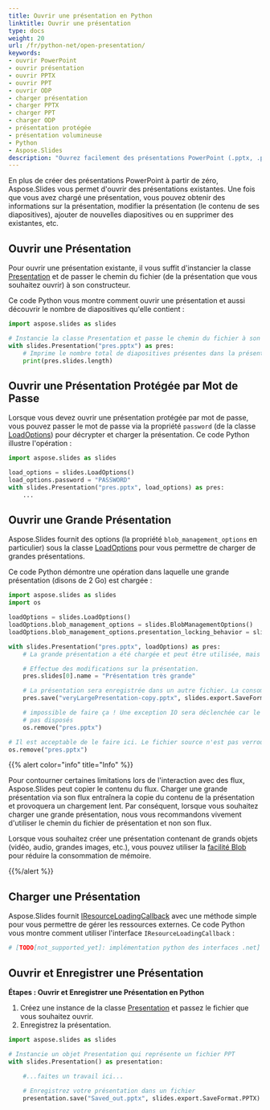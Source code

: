 ```yaml
---
title: Ouvrir une présentation en Python
linktitle: Ouvrir une présentation
type: docs
weight: 20
url: /fr/python-net/open-presentation/
keywords:
- ouvrir PowerPoint
- ouvrir présentation
- ouvrir PPTX
- ouvrir PPT
- ouvrir ODP
- charger présentation
- charger PPTX
- charger PPT
- charger ODP
- présentation protégée
- présentation volumineuse
- Python
- Aspose.Slides
description: "Ouvrez facilement des présentations PowerPoint (.pptx, .ppt) et OpenDocument (.odp) avec Aspose.Slides for Python via .NET — rapide, fiable et entièrement fonctionnel."
---
```


En plus de créer des présentations PowerPoint à partir de zéro, Aspose.Slides vous permet d'ouvrir des présentations existantes. Une fois que vous avez chargé une présentation, vous pouvez obtenir des informations sur la présentation, modifier la présentation (le contenu de ses diapositives), ajouter de nouvelles diapositives ou en supprimer des existantes, etc.

## Ouvrir une Présentation

Pour ouvrir une présentation existante, il vous suffit d'instancier la classe [Presentation](https://reference.aspose.com/slides/python-net/aspose.slides/presentation/) et de passer le chemin du fichier (de la présentation que vous souhaitez ouvrir) à son constructeur.

Ce code Python vous montre comment ouvrir une présentation et aussi découvrir le nombre de diapositives qu'elle contient :

```python
import aspose.slides as slides

# Instancie la classe Presentation et passe le chemin du fichier à son constructeur
with slides.Presentation("pres.pptx") as pres:
    # Imprime le nombre total de diapositives présentes dans la présentation
    print(pres.slides.length)
```

## **Ouvrir une Présentation Protégée par Mot de Passe**

Lorsque vous devez ouvrir une présentation protégée par mot de passe, vous pouvez passer le mot de passe via la propriété `password` (de la classe [LoadOptions](https://reference.aspose.com/slides/python-net/aspose.slides/loadoptions/)) pour décrypter et charger la présentation. Ce code Python illustre l'opération :

```python
import aspose.slides as slides

load_options = slides.LoadOptions()
load_options.password = "PASSWORD"
with slides.Presentation("pres.pptx", load_options) as pres:
    ...
```

## Ouvrir une Grande Présentation

Aspose.Slides fournit des options (la propriété `blob_management_options` en particulier) sous la classe [LoadOptions](https://reference.aspose.com/slides/python-net/aspose.slides/loadoptions/) pour vous permettre de charger de grandes présentations.

Ce code Python démontre une opération dans laquelle une grande présentation (disons de 2 Go) est chargée :

```python
import aspose.slides as slides
import os

loadOptions = slides.LoadOptions()
loadOptions.blob_management_options = slides.BlobManagementOptions()
loadOptions.blob_management_options.presentation_locking_behavior = slides.PresentationLockingBehavior.KEEP_LOCKED

with slides.Presentation("pres.pptx", loadOptions) as pres:
    # La grande présentation a été chargée et peut être utilisée, mais la consommation de mémoire reste faible.

    # Effectue des modifications sur la présentation.
    pres.slides[0].name = "Présentation très grande"

    # La présentation sera enregistrée dans un autre fichier. La consommation de mémoire reste faible pendant l'opération
    pres.save("veryLargePresentation-copy.pptx", slides.export.SaveFormat.PPTX)

    # impossible de faire ça ! Une exception IO sera déclenchée car le fichier est verrouillé alors que les objets pres ne seront
    # pas disposés
    os.remove("pres.pptx")

# Il est acceptable de le faire ici. Le fichier source n'est pas verrouillé par l'objet pres.
os.remove("pres.pptx")
```

{{% alert color="info" title="Info" %}}

Pour contourner certaines limitations lors de l'interaction avec des flux, Aspose.Slides peut copier le contenu du flux. Charger une grande présentation via son flux entraînera la copie du contenu de la présentation et provoquera un chargement lent. Par conséquent, lorsque vous souhaitez charger une grande présentation, nous vous recommandons vivement d'utiliser le chemin du fichier de présentation et non son flux.

Lorsque vous souhaitez créer une présentation contenant de grands objets (vidéo, audio, grandes images, etc.), vous pouvez utiliser la [facilité Blob](https://docs.aspose.com/slides/python-net/manage-blob/) pour réduire la consommation de mémoire.

{{%/alert %}} 


## Charger une Présentation

Aspose.Slides fournit [IResourceLoadingCallback](https://reference.aspose.com/slides/python-net/aspose.slides/iresourceloadingcallback/) avec une méthode simple pour vous permettre de gérer les ressources externes. Ce code Python vous montre comment utiliser l'interface `IResourceLoadingCallback` :

```python
# [TODO[not_supported_yet]: implémentation python des interfaces .net]
```

<h2>Ouvrir et Enregistrer une Présentation</h2>

<a name="python-net-open-save-presentation"><strong>Étapes : Ouvrir et Enregistrer une Présentation en Python</strong></a>

1. Créez une instance de la classe [Presentation](https://reference.aspose.com/slides/python-net/aspose.slides/presentation/) et passez le fichier que vous souhaitez ouvrir.
2. Enregistrez la présentation.

```python
import aspose.slides as slides

# Instancie un objet Presentation qui représente un fichier PPT
with slides.Presentation() as presentation:
    
    #...faites un travail ici...

    # Enregistrez votre présentation dans un fichier
    presentation.save("Saved_out.pptx", slides.export.SaveFormat.PPTX)
```